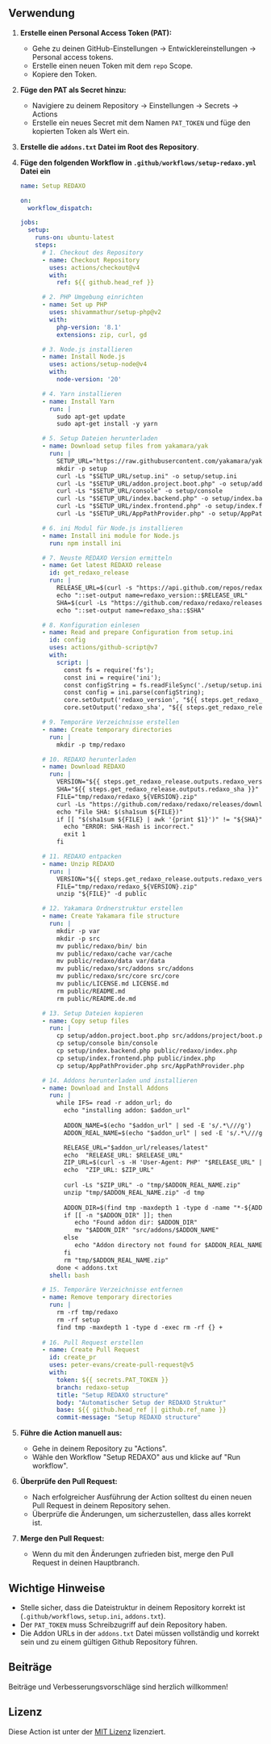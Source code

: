 
## Verwendung

1.  **Erstelle einen Personal Access Token (PAT):**
    *   Gehe zu deinen GitHub-Einstellungen -> Entwicklereinstellungen -> Personal access tokens.
    *   Erstelle einen neuen Token mit dem `repo` Scope.
    *   Kopiere den Token.
2.  **Füge den PAT als Secret hinzu:**
    *   Navigiere zu deinem Repository -> Einstellungen -> Secrets -> Actions
    *   Erstelle ein neues Secret mit dem Namen `PAT_TOKEN` und füge den kopierten Token als Wert ein.
3.  **Erstelle die `addons.txt` Datei im Root des Repository**.
4. **Füge den folgenden Workflow in `.github/workflows/setup-redaxo.yml` Datei ein**

    ```yaml
    name: Setup REDAXO

    on:
      workflow_dispatch:

    jobs:
      setup:
        runs-on: ubuntu-latest
        steps:
          # 1. Checkout des Repository
          - name: Checkout Repository
            uses: actions/checkout@v4
            with:
              ref: ${{ github.head_ref }}

          # 2. PHP Umgebung einrichten
          - name: Set up PHP
            uses: shivammathur/setup-php@v2
            with:
              php-version: '8.1'
              extensions: zip, curl, gd

          # 3. Node.js installieren
          - name: Install Node.js
            uses: actions/setup-node@v4
            with:
              node-version: '20'

          # 4. Yarn installieren
          - name: Install Yarn
            run: |
              sudo apt-get update
              sudo apt-get install -y yarn

          # 5. Setup Dateien herunterladen
          - name: Download setup files from yakamara/yak
            run: |
              SETUP_URL="https://raw.githubusercontent.com/yakamara/yak/main/setup"
              mkdir -p setup
              curl -Ls "$SETUP_URL/setup.ini" -o setup/setup.ini
              curl -Ls "$SETUP_URL/addon.project.boot.php" -o setup/addon.project.boot.php
              curl -Ls "$SETUP_URL/console" -o setup/console
              curl -Ls "$SETUP_URL/index.backend.php" -o setup/index.backend.php
              curl -Ls "$SETUP_URL/index.frontend.php" -o setup/index.frontend.php
              curl -Ls "$SETUP_URL/AppPathProvider.php" -o setup/AppPathProvider.php

          # 6. ini Modul für Node.js installieren
          - name: Install ini module for Node.js
            run: npm install ini

          # 7. Neuste REDAXO Version ermitteln
          - name: Get latest REDAXO release
            id: get_redaxo_release
            run: |
              RELEASE_URL=$(curl -s "https://api.github.com/repos/redaxo/redaxo/releases/latest" | jq -r ".tag_name")
              echo "::set-output name=redaxo_version::$RELEASE_URL"
              SHA=$(curl -Ls "https://github.com/redaxo/redaxo/releases/download/$RELEASE_URL/redaxo_$RELEASE_URL.zip" | shasum -a 1 | awk '{print $1}')
              echo "::set-output name=redaxo_sha::$SHA"

          # 8. Konfiguration einlesen
          - name: Read and prepare Configuration from setup.ini
            id: config
            uses: actions/github-script@v7
            with:
              script: |
                const fs = require('fs');
                const ini = require('ini');
                const configString = fs.readFileSync('./setup/setup.ini', 'utf-8');
                const config = ini.parse(configString);
                core.setOutput('redaxo_version', "${{ steps.get_redaxo_release.outputs.redaxo_version }}");
                core.setOutput('redaxo_sha', "${{ steps.get_redaxo_release.outputs.redaxo_sha }}");
    
          # 9. Temporäre Verzeichnisse erstellen
          - name: Create temporary directories
            run: |
              mkdir -p tmp/redaxo

          # 10. REDAXO herunterladen
          - name: Download REDAXO
            run: |
              VERSION="${{ steps.get_redaxo_release.outputs.redaxo_version }}"
              SHA="${{ steps.get_redaxo_release.outputs.redaxo_sha }}"
              FILE="tmp/redaxo/redaxo_${VERSION}.zip"
              curl -Ls "https://github.com/redaxo/redaxo/releases/download/${VERSION}/redaxo_${VERSION}.zip" -o "${FILE}"
              echo "File SHA: $(sha1sum ${FILE})"
              if [[ "$(sha1sum ${FILE} | awk '{print $1}')" != "${SHA}" ]]; then
                echo "ERROR: SHA-Hash is incorrect."
                exit 1
              fi

          # 11. REDAXO entpacken
          - name: Unzip REDAXO
            run: |
              VERSION="${{ steps.get_redaxo_release.outputs.redaxo_version }}"
              FILE="tmp/redaxo/redaxo_${VERSION}.zip"
              unzip "${FILE}" -d public

          # 12. Yakamara Ordnerstruktur erstellen
          - name: Create Yakamara file structure
            run: |
              mkdir -p var
              mkdir -p src
              mv public/redaxo/bin/ bin
              mv public/redaxo/cache var/cache
              mv public/redaxo/data var/data
              mv public/redaxo/src/addons src/addons
              mv public/redaxo/src/core src/core
              mv public/LICENSE.md LICENSE.md
              rm public/README.md
              rm public/README.de.md

          # 13. Setup Dateien kopieren
          - name: Copy setup files
            run: |
              cp setup/addon.project.boot.php src/addons/project/boot.php
              cp setup/console bin/console
              cp setup/index.backend.php public/redaxo/index.php
              cp setup/index.frontend.php public/index.php
              cp setup/AppPathProvider.php src/AppPathProvider.php

          # 14. Addons herunterladen und installieren
          - name: Download and Install Addons
            run: |
              while IFS= read -r addon_url; do
                echo "installing addon: $addon_url"
                
                ADDON_NAME=$(echo "$addon_url" | sed -E 's/.*\///g')
                ADDON_REAL_NAME=$(echo "$addon_url" | sed -E 's/.*\///g')

                RELEASE_URL="$addon_url/releases/latest"
                echo  "RELEASE_URL: $RELEASE_URL"
                ZIP_URL=$(curl -s -H 'User-Agent: PHP' "$RELEASE_URL" | jq -r '.zipball_url')
                echo  "ZIP_URL: $ZIP_URL"
                
                curl -Ls "$ZIP_URL" -o "tmp/$ADDON_REAL_NAME.zip"
                unzip "tmp/$ADDON_REAL_NAME.zip" -d tmp
                 
                ADDON_DIR=$(find tmp -maxdepth 1 -type d -name "*-${ADDON_REAL_NAME}-*")
                if [[ -n "$ADDON_DIR" ]]; then
                   echo "Found addon dir: $ADDON_DIR"
                   mv "$ADDON_DIR" "src/addons/$ADDON_NAME"
                else
                   echo "Addon directory not found for $ADDON_REAL_NAME"
                fi
                rm "tmp/$ADDON_REAL_NAME.zip"
              done < addons.txt
            shell: bash

          # 15. Temporäre Verzeichnisse entfernen
          - name: Remove temporary directories
            run: |
              rm -rf tmp/redaxo
              rm -rf setup
              find tmp -maxdepth 1 -type d -exec rm -rf {} +
            
          # 16. Pull Request erstellen
          - name: Create Pull Request
            id: create_pr
            uses: peter-evans/create-pull-request@v5
            with:
              token: ${{ secrets.PAT_TOKEN }}
              branch: redaxo-setup
              title: "Setup REDAXO structure"
              body: "Automatischer Setup der REDAXO Struktur"
              base: ${{ github.head_ref || github.ref_name }}
              commit-message: "Setup REDAXO structure"
    ```

5.  **Führe die Action manuell aus:**
    *   Gehe in deinem Repository zu "Actions".
    *   Wähle den Workflow "Setup REDAXO" aus und klicke auf "Run workflow".
6.  **Überprüfe den Pull Request:**
    *   Nach erfolgreicher Ausführung der Action solltest du einen neuen Pull Request in deinem Repository sehen.
    *   Überprüfe die Änderungen, um sicherzustellen, dass alles korrekt ist.
7.  **Merge den Pull Request:**
    *   Wenn du mit den Änderungen zufrieden bist, merge den Pull Request in deinen Hauptbranch.

## Wichtige Hinweise

*   Stelle sicher, dass die Dateistruktur in deinem Repository korrekt ist (`.github/workflows`, `setup.ini`, `addons.txt`).
*   Der `PAT_TOKEN` muss Schreibzugriff auf dein Repository haben.
*   Die Addon URLs in der `addons.txt` Datei müssen vollständig und korrekt sein und zu einem gültigen Github Repository führen.

## Beiträge

Beiträge und Verbesserungsvorschläge sind herzlich willkommen!

## Lizenz

Diese Action ist unter der [MIT Lizenz](https://opensource.org/licenses/MIT) lizenziert.
